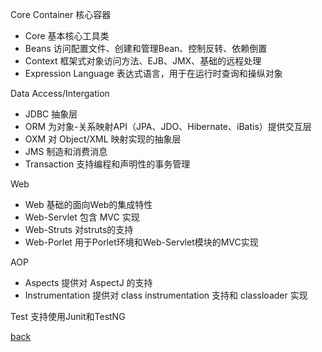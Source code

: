 Core Container 核心容器  
- Core 基本核心工具类  
- Beans 访问配置文件、创建和管理Bean、控制反转、依赖倒置  
- Context 框架式对象访问方法、EJB、JMX、基础的远程处理  
- Expression Language 表达式语言，用于在运行时查询和操纵对象  

Data Access/Intergation  
- JDBC 抽象层  
- ORM 为对象-关系映射API（JPA、JDO、Hibernate、iBatis）提供交互层  
- OXM 对 Object/XML 映射实现的抽象层  
- JMS 制造和消费消息  
- Transaction 支持编程和声明性的事务管理  

Web  
- Web 基础的面向Web的集成特性  
- Web-Servlet 包含 MVC 实现  
- Web-Struts 对struts的支持  
- Web-Porlet 用于Porlet环境和Web-Servlet模块的MVC实现  

AOP  
- Aspects 提供对 AspectJ 的支持  
- Instrumentation 提供对 class instrumentation 支持和 classloader 实现  

Test 支持使用Junit和TestNG  

[back](../index.md)  